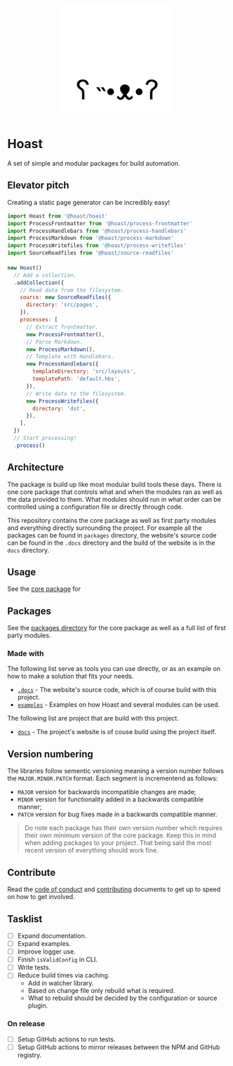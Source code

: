 <div align="center">

  ![Project logo](.docs/src/assets/icon-round-256.png)

</div>

# Hoast

A set of simple and modular packages for build automation.

## Elevator pitch

Creating a static page generator can be incredibly easy!

```JavaScript
import Hoast from '@hoast/hoast'
import ProcessFrontmatter from '@hoast/process-frontmatter'
import ProcessHandlebars from '@hoast/process-handlebars'
import ProcessMarkdown from '@hoast/process-markdown'
import ProcessWritefiles from '@hoast/process-writefiles'
import SourceReadfiles from '@hoast/source-readfiles'

new Hoast()
  // Add a collection.
  .addCollection({
    // Read data from the filesystem.
    source: new SourceReadfiles({
      directory: 'src/pages',
    }),
    processes: [
      // Extract frontmatter.
      new ProcessFrontmatter(),
      // Parse Markdown.
      new ProcessMarkdown(),
      // Template with Handlebars.
      new ProcessHandlebars({
        templateDirectory: 'src/layouts',
        templatePath: 'default.hbs',
      }),
      // Write data to the filesystem.
      new ProcessWritefiles({
        directory: 'dst',
      }),
    ],
  })
  // Start processing!
  .process()
```

## Architecture

The package is build up like most modular build tools these days. There is one core package that controls what and when the modules ran as well as the data provided to them. What modules should run in what order can be controlled using a configuration file or directly through code.

This repository contains the core package as well as first party modules and everything directly surrounding the project. For example all the packages can be found in `packages` directory, the website's source code can be found in the `.docs` directory and the build of the website is in the `docs` directory.

## Usage

See the [core package](/packages/hoast#readme) for

## Packages

See the [packages directory](/packages#readme) for the core package as well as a full list of first party modules.

### Made with

The following list serve as tools you can use directly, or as an example on how to make a solution that fits your needs.

- [`.docs`](/.docs#readme) - The website's source code, which is of course build with this project.
- [`examples`](/examples#readme) - Examples on how Hoast and several modules can be used.

The following list are project that are build with this project.

- [`docs`](hoast.js.org) - The project's website is of couse build using the project itself.

## Version numbering

The libraries follow sementic versioning meaning a version number follows the `MAJOR.MINOR.PATCH` format. Each segment is incrementend as follows:

- `MAJOR` version for backwards incompatible changes are made;
- `MINOR` version for functionality added in a backwards compatible manner;
- `PATCH` version for bug fixes made in a backwards compatible manner.

> Do note each package has their own version number which requires their own minimum version of the core package. Keep this in mind when adding packages to your project. That being said the most recent version of everything should work fine.

## Contribute

Read the [code of conduct](/CODE_OF_CONDUCT.md) and [contributing](/CONTRIBUTING.md) documents to get up to speed on how to get involved.

## Tasklist

- [ ] Expand documentation.
- [ ] Expand examples.
- [ ] Improve logger use.
- [ ] Finish `isValidConfig` in CLI.
- [ ] Write tests.
- [ ] Reduce build times via caching.
  - Add in watcher library.
  - Based on change file only rebuild what is required.
  - What to rebuild should be decided by the configuration or source plugin.

### On release

- [ ] Setup GitHub actions to run tests.
- [ ] Setup GitHub actions to mirror releases between the NPM and GitHub registry.
